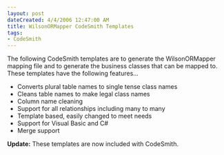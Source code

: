```yaml
---
layout: post
dateCreated: 4/4/2006 12:47:00 AM
title: WilsonORMapper CodeSmith Templates
tags:
- CodeSmith
---
```


The following CodeSmith templates are to generate the WilsonORMapper mapping file and to generate the business classes that can be mapped to. These templates have the following features...

* Converts plural table names to single tense class names
* Cleans table names to make legal class names
* Column name cleaning
* Support for all relationships including many to many
* Template based, easily changed to meet needs
* Support for Visual Basic and C#
* Merge support

**Update:**  These templates are now included with CodeSmith.